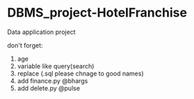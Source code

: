 # DBMS_project-HotelFranchise
Data application project

don't forget:
1. age
2. variable like query(search)
3. replace (.sql please chnage to good names)
4. add finance.py @bhargs
5. add delete.py @pulse